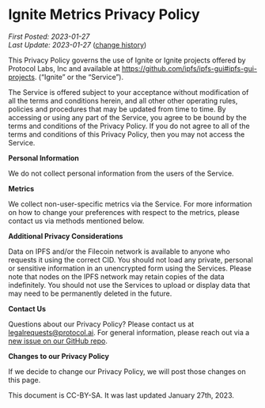 # **Ignite Metrics Privacy Policy**

<em>First Posted: 2023-01-27<br/>
Last Update: 2023-01-27</em> ([change history](https://github.com/ipfs-shipyard/ignite-metrics/commits/main/docs/telemetry/PRIVACY_POLICY.md))

This Privacy Policy governs the use of Ignite or Ignite projects offered by
Protocol Labs, Inc and available at https://github.com/ipfs/ipfs-gui#ipfs-gui-projects.
(“Ignite” or the “Service”).

The Service is offered subject to your acceptance without modification of all
the terms and conditions herein, and all other other operating rules, policies
and procedures that may be updated from time to time.  By accessing or using any
part of the Service, you agree to be bound by the terms and conditions of the
Privacy Policy.  If you do not agree to all of the terms and conditions of this
Privacy Policy, then you may not access the Service.


**Personal Information**

We do not collect personal information from the users of the Service.

**Metrics**

We collect non-user-specific metrics via the Service. For more information on
how to change your preferences with respect to the metrics, please contact us
via methods mentioned below.

**Additional Privacy Considerations**

Data on IPFS and/or the Filecoin network is available to anyone who requests it
using the correct CID. You should not load any private, personal or sensitive
information in an unencrypted form using the Services. Please note that nodes on
the IPFS network may retain copies of the data indefinitely. You should not use
the Services to upload or display data that may need to be permanently deleted
in the future.


**Contact Us**

Questions about our Privacy Policy?  Please contact us at
<legalrequests@protocol.ai>.  For general information, please reach out via a [new issue on our GitHub repo](https://github.com/ipfs-shipyard/ipfs-ignite/issues/new/choose).

**Changes to our Privacy Policy**

If we decide to change our Privacy Policy, we will post those changes on this
page.

This document is CC-BY-SA. It was last updated January 27th, 2023.

